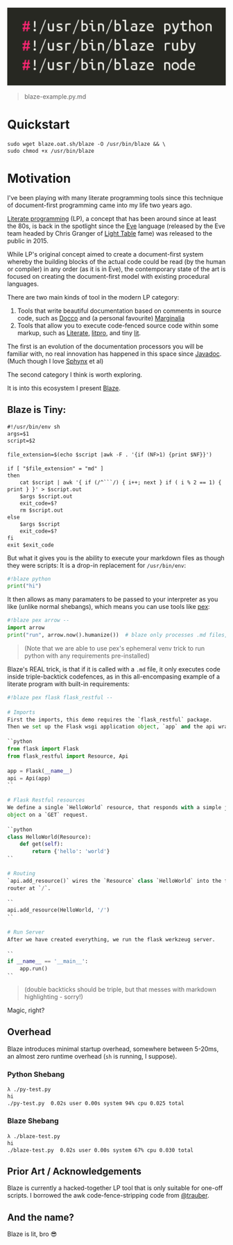 
![blaze](/img/header.png)
> blaze-example.py.md

# Quickstart

```shell
sudo wget blaze.oat.sh/blaze -O /usr/bin/blaze && \
sudo chmod +x /usr/bin/blaze
```

# Motivation

I've been playing with many literate programming tools since this technique of document-first programming came into my life two years ago.

[Literate programming](https://en.wikipedia.org/wiki/Literate_programming) (LP), a concept that has been around since at least the 80s, is back in the spotlight since the [Eve](http://witheve.com/) language (released by the Eve team headed by Chris Granger of [Light Table](http://lighttable.com) fame) was released to the public in 2015.

While LP's original concept aimed to create a document-first system whereby the building blocks of the actual code could be read (by the human or compiler) in any order (as it is in Eve), the contemporary state of the art is focused on creating the document-first model with existing procedural languages.

There are two main kinds of tool in the modern LP category:

 1. Tools that write beautiful documentation based on comments in source code, such as [Docco](http://ashkenas.com/docco/) and (a personal favourite) [Marginalia](https://github.com/gdeer81/marginalia)
 2. Tools that allow you to execute code-fenced source code within some markup, such as [Literate](https://github.com/zyedidia/Literate), [litpro](https://github.com/jostylr/litpro), and tiny [lit](https://github.com/vijithassar/lit).
 
The first is an evolution of the documentation processors you will be familiar with, no real innovation has happened in this space since [Javadoc](https://en.wikipedia.org/wiki/Javadoc). (Much though I love [Sphynx](http://www.sphinx-doc.org/en/stable/index.html) et al)

The second category I think is worth exploring.

It is into this ecosystem I present [Blaze](https://gist.github.com/0atman/5ea526a3ae26409da50dd7697eb700e8).

## Blaze is Tiny:

```shell
#!/usr/bin/env sh
args=$1
script=$2

file_extension=$(echo $script |awk -F . '{if (NF>1) {print $NF}}')

if [ "$file_extension" = "md" ]
then
    cat $script | awk '{ if (/^```/) { i++; next } if ( i % 2 == 1) { print } }' > $script.out
    $args $script.out
    exit_code=$?
    rm $script.out
else
    $args $script
    exit_code=$?
fi
exit $exit_code
```

But what it gives you is the ability to execute your markdown files as though they were scripts: It is a drop-in replacement for `/usr/bin/env`:

```python
#!blaze python
print("hi")
```

It then allows as many paramaters to be passed to your interpreter as you like (unlike normal shebangs), which means you can use tools like [pex](https://github.com/pantsbuild/pex):

```python
#!blaze pex arrow --
import arrow
print("run", arrow.now().humanize())  # blaze only processes .md files, plain scripts can be run as-normal
```

> (Note that we are able to use pex's ephemeral venv trick to run python with any requirements pre-installed)

Blaze's REAL trick, is that if it is called with a `.md` file, it only executes code inside triple-backtick codefences, as in this all-encompasing example of a literate program with built-in requirements:

```python
#!blaze pex flask flask_restful --

# Imports
First the imports, this demo requires the `flask_restful` package.
Then we set up the Flask wsgi application object, `app` and the api wrapper, `api`.

``python
from flask import Flask
from flask_restful import Resource, Api

app = Flask(__name__)
api = Api(app)
``

# Flask Restful resources
We define a single `HelloWorld` resource, that responds with a simple json
object on a `GET` request.

``python
class HelloWorld(Resource):
    def get(self):
        return {'hello': 'world'}
``

# Routing
`api.add_resource()` wires the `Resource` class `HelloWorld` into the flask
router at `/`.

``
api.add_resource(HelloWorld, '/')
``

# Run Server
After we have created everything, we run the flask werkzeug server.

``
if __name__ == '__main__':
    app.run()
``
```

> (double backticks should be triple, but that messes with markdown highlighting - sorry!)

Magic, right?

## Overhead
Blaze introduces minimal startup overhead, somewhere between 5-20ms, an almost zero runtime overhead (`sh` is running, I suppose).

### Python Shebang
```shell
λ ./py-test.py
hi
./py-test.py  0.02s user 0.00s system 94% cpu 0.025 total
```

### Blaze Shebang
```shell
λ ./blaze-test.py
hi
./blaze-test.py  0.02s user 0.00s system 67% cpu 0.030 total
```

## Prior Art / Acknowledgements

Blaze is currently a hacked-together LP tool that is only suitable for one-off scripts. I borrowed the awk code-fence-stripping code from [@trauber](https://gist.github.com/trauber/4955706).


## And the name?
Blaze is lit, bro 😎
